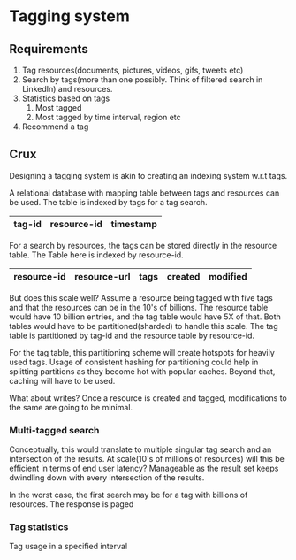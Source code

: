 # Tagging system

## Requirements
1. Tag resources(documents, pictures, videos, gifs, tweets etc)
2. Search by tags(more than one possibly. Think of filtered search in LinkedIn) and resources.
3. Statistics based on tags
   1. Most tagged
   2. Most tagged by time interval, region etc
4. Recommend a tag

## Crux
Designing a tagging system is akin to creating an indexing system w.r.t tags.

A relational database with mapping table between tags and resources can be used. 
The table is indexed by tags for a tag search.

| tag-id | resource-id | timestamp |
|--------|-------------|-----------|

For a search by resources, the tags can be stored directly in the resource table. 
The Table here is indexed by resource-id.

| resource-id | resource-url | tags | created | modified |
|-------------|--------------|------|---------|----------|

But does this scale well? 
Assume a resource being tagged with five tags and that the resources can be in the 10's of billions. 
The resource table would have 10 billion entries, and the tag table would have 5X of that.
Both tables would have to be partitioned(sharded) to handle this scale. 
The tag table is partitioned by tag-id and the resource table by resource-id.

For the tag table, this partitioning scheme will create hotspots for heavily used tags. 
Usage of consistent hashing for partitioning could help in splitting partitions as they become hot with popular caches.
Beyond that, caching will have to be used.

What about writes? Once a resource is created and tagged, modifications to the same are going to be minimal.

### Multi-tagged search
Conceptually, this would translate to multiple singular tag search and an intersection of the results. 
At scale(10's of millions of resources) will this be efficient in terms of end user latency?
Manageable as the result set keeps dwindling down with every intersection of the results.

In the worst case, the first search may be for a tag with billions of resources. The response is paged 

### Tag statistics
Tag usage in a specified interval
